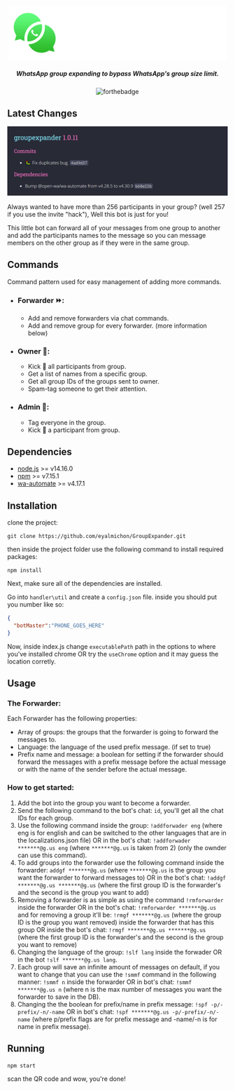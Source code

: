 <div align="center">

<img src="./images/group_expander_logo.png" width="500">


<h5>WhatsApp group expanding to bypass WhatsApp's group size limit.</h5>

![forthebadge](https://img.shields.io/badge/Made%20with-Node.js-8bbf3d)


</div>

## Latest Changes

<div align="center">
   <img src="./images/release.png"/>
   </div>

Always wanted to have more than 256 participants in your group? (well 257 if you use the invite "hack"), Well this bot is just for you!

This little bot can forward all of your messages from one group to another and add the participants names to the message so you can message members on the other group as if they were in the same group.

## Commands

Command pattern used for easy management of adding more commands.

- ### Forwarder ⏩:
  - Add and remove forwarders via chat commands. 
  - Add and remove group for every forwarder. (more information below) 

- ### Owner 👑:
  - Kick 🦶 all participants from group.
  - Get a list of names from a specific group.
  - Get all group IDs of the groups sent to owner.
  - Spam-tag someone to get their attention.

- ### Admin 💼:
  - Tag everyone in the group.
  - Kick 🦶 a participant from group.
  

## Dependencies
- [node.js](https://nodejs.org/en/download/) >= v14.16.0
- [npm]() >= v7.15.1
- [wa-automate](https://github.com/open-wa/wa-automate-nodejs) >= v4.17.1


## Installation

clone the project:
```
git clone https://github.com/eyalmichon/GroupExpander.git
```
then inside the project folder use the following command to install required packages:
```
npm install
```
Next, make sure all of the dependencies are installed.

Go into `handler\util` and create a `config.json` file. inside you should put you number like so:
```json
{
  "botMaster":"PHONE_GOES_HERE"
}
```

Now, inside index.js change `executablePath` path in the options to where you've installed chrome OR try the `useChrome` option and it may guess the location corretly.

## Usage

### The Forwarder:

Each Forwarder has the following properties:
- Array of groups: the groups that the forwarder is going to forward the messages to.
- Language: the language of the used prefix message. (if set to true)
- Prefix name and message: a boolean for setting if the forwarder should forward the messages with a prefix message before the actual message or with the name of the sender before the actual message.

### How to get started:
1. Add the bot into the group you want to become a forwarder.
2. Send the following command to the bot's chat: `id`, you'll get all the chat IDs for each group.
3. Use the following command inside the group: `!addforwader eng` (where eng is for english and can be switched to the other languages that are in the localizations.json file) OR in the bot's chat: `!addforwader *******@g.us eng` (where `*******@g.us` is taken from 2) (only the ownder can use this command).
4. To add groups into the forwarder use the following command inside the forwarder: `addgf *******@g.us` (where `*******@g.us` is the group you want the forwarder to forward messages to) OR in the bot's chat: `!addgf *******@g.us *******@g.us` (where the first group ID is the forwarder's and the second is the group you want to add)
5. Removing a forwarder is as simple as using the command `!rmforwarder` inside the forwarder OR in the bot's chat: `!rmforwarder *******@g.us` and for removing a group it'll be: `!rmgf *******@g.us` (where the group ID is the group you want removed) inside the forwarder that has this group OR inside the bot's chat: `!rmgf *******@g.us *******@g.us` (where the first group ID is the forwarder's and the second is the group you want to remove)
6. Changing the language of the group: `!slf lang` inside the forwader OR in the bot `!slf *******@g.us lang`.
7. Each group will save an infinite amount of messages on default, if you want to change that you can use the `!smmf` command in the following manner: `!smmf n` inside the forwarder OR in bot's chat: `!smmf *******@g.us n` (where n is the max number of messages you want the forwarder to save in the DB).
8. Changing the the boolean for prefix/name in prefix message: `!spf -p/-prefix/-n/-name` OR in bot's chat: `!spf *******@g.us -p/-prefix/-n/-name` (where p/prefix flags are for prefix message and -name/-n is for name in prefix message).


## Running

```
npm start
```
scan the QR code and wow, you're done!
